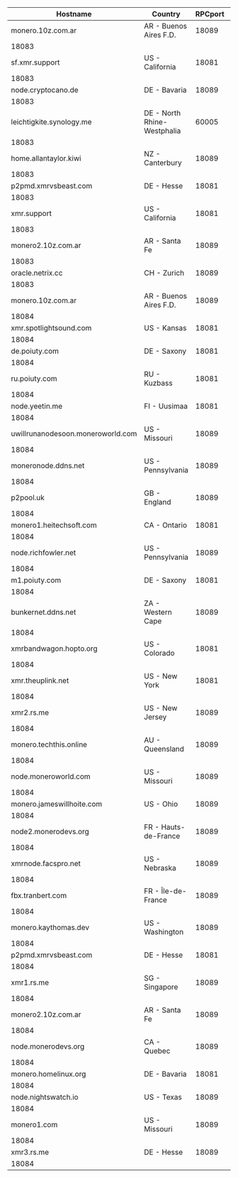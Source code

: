 Hostname | Country | RPCport | P2Pport
--- | --- | --- | ---
monero.10z.com.ar | AR - Buenos Aires F.D. | 18089
 | 18083
sf.xmr.support | US - California | 18081
 | 18083
node.cryptocano.de | DE - Bavaria | 18089
 | 18083
leichtigkite.synology.me | DE - North Rhine-Westphalia | 60005
 | 18083
home.allantaylor.kiwi | NZ - Canterbury | 18089
 | 18083
p2pmd.xmrvsbeast.com | DE - Hesse | 18081
 | 18083
xmr.support | US - California | 18081
 | 18083
monero2.10z.com.ar | AR - Santa Fe | 18089
 | 18083
oracle.netrix.cc | CH - Zurich | 18089
 | 18083
monero.10z.com.ar | AR - Buenos Aires F.D. | 18089
 | 18084
xmr.spotlightsound.com | US - Kansas | 18081
 | 18084
de.poiuty.com | DE - Saxony | 18081
 | 18084
ru.poiuty.com | RU - Kuzbass | 18081
 | 18084
node.yeetin.me | FI - Uusimaa | 18081
 | 18084
uwillrunanodesoon.moneroworld.com | US - Missouri | 18089
 | 18084
moneronode.ddns.net | US - Pennsylvania | 18089
 | 18084
p2pool.uk | GB - England | 18089
 | 18084
monero1.heitechsoft.com | CA - Ontario | 18081
 | 18084
node.richfowler.net | US - Pennsylvania | 18089
 | 18084
m1.poiuty.com | DE - Saxony | 18081
 | 18084
bunkernet.ddns.net | ZA - Western Cape | 18089
 | 18084
xmrbandwagon.hopto.org | US - Colorado | 18081
 | 18084
xmr.theuplink.net | US - New York | 18081
 | 18084
xmr2.rs.me | US - New Jersey | 18089
 | 18084
monero.techthis.online | AU - Queensland | 18089
 | 18084
node.moneroworld.com | US - Missouri | 18089
 | 18084
monero.jameswillhoite.com | US - Ohio | 18089
 | 18084
node2.monerodevs.org | FR - Hauts-de-France | 18089
 | 18084
xmrnode.facspro.net | US - Nebraska | 18089
 | 18084
fbx.tranbert.com | FR - Île-de-France | 18089
 | 18084
monero.kaythomas.dev | US - Washington | 18089
 | 18084
p2pmd.xmrvsbeast.com | DE - Hesse | 18081
 | 18084
xmr1.rs.me | SG - Singapore | 18089
 | 18084
monero2.10z.com.ar | AR - Santa Fe | 18089
 | 18084
node.monerodevs.org | CA - Quebec | 18089
 | 18084
monero.homelinux.org | DE - Bavaria | 18081
 | 18084
node.nightswatch.io | US - Texas | 18089
 | 18084
monero1.com | US - Missouri | 18089
 | 18084
xmr3.rs.me | DE - Hesse | 18089
 | 18084
